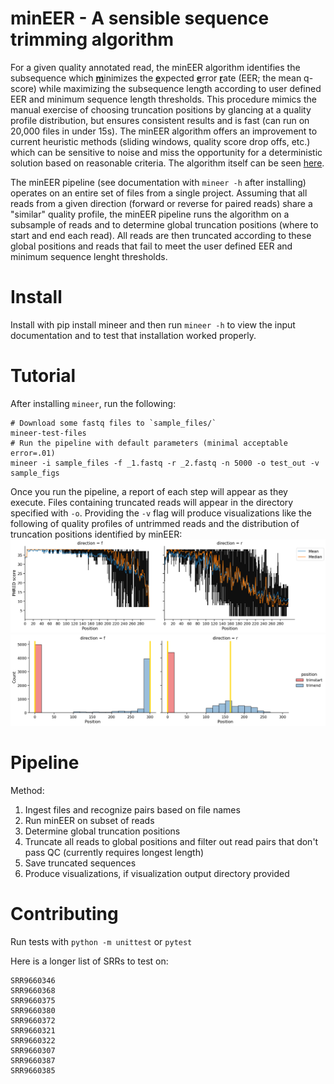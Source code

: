 # minEER - A sensible sequence trimming algorithm

 For a given quality annotated read, the minEER algorithm identifies the subsequence which <u>**m**</u>inimizes the <u>**e**</u>xpected <u>**e**</u>rror <u>**r**</u>ate (EER; the mean q-score) while maximizing the subsequence length according to user defined EER and minimum sequence length thresholds. This procedure mimics the manual exercise of choosing truncation positions by glancing at a quality profile distribution, but ensures consistent results and is fast (can run on 20,000 files in under 15s). The minEER algorithm offers an improvement to current heuristic methods (sliding windows, quality score drop offs, etc.) which can be sensitive to noise and miss the opportunity for a deterministic solution based on reasonable criteria. The algorithm itself can be seen [here](mineer/mineer.py).

The minEER pipeline (see documentation with `mineer -h` after installing) operates on an entire set of files from a single project. Assuming that all reads from a given direction (forward or reverse for paired reads) share a "similar" quality profile, the minEER pipeline runs the algorithm on a subsample of reads and to determine global truncation positions (where to start and end each read). All reads are then truncated according to these global positions and reads that fail to meet the user defined EER and minimum sequence lenght thresholds.

# Install
Install with pip install mineer and then run `mineer -h` to view the input documentation and to test that installation worked properly.

# Tutorial
After installing `mineer`, run the following:

    # Download some fastq files to `sample_files/`
    mineer-test-files
    # Run the pipeline with default parameters (minimal acceptable error=.01)
    mineer -i sample_files -f _1.fastq -r _2.fastq -n 5000 -o test_out -v sample_figs

Once you run the pipeline, a report of each step will appear as they execute. Files containing truncated reads will appear in the directory specified with `-o`. Providing the `-v` flag will produce visualizations like the following of quality profiles of untrimmed reads and the distribution of truncation positions identified by minEER:
![quality-profiles](sample_figs/phred_profiles.png)
![trunc-dist](sample_figs/trunc_dist.png)
# Pipeline

Method:

1. Ingest files and recognize pairs based on file names
2. Run minEER on subset of reads
3. Determine global truncation positions
4. Truncate all reads to global positions and filter out read pairs that don't pass QC (currently requires longest length)
5. Save truncated sequences
6. Produce visualizations, if visualization output directory provided

# Contributing
Run tests with `python -m unittest` or `pytest`

Here is a longer list of SRRs to test on:

    SRR9660346
    SRR9660368
    SRR9660375
    SRR9660380
    SRR9660372
    SRR9660321
    SRR9660322
    SRR9660307
    SRR9660387
    SRR9660385
